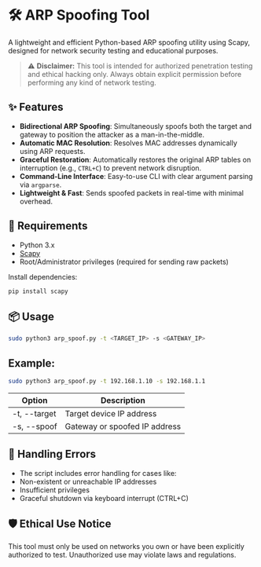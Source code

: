 # 🛠️ ARP Spoofing Tool

A lightweight and efficient Python-based ARP spoofing utility using Scapy, designed for network security testing and educational purposes.

> ⚠️ **Disclaimer:** This tool is intended for authorized penetration testing and ethical hacking only. Always obtain explicit permission before performing any kind of network testing.

## ✨ Features

- **Bidirectional ARP Spoofing**: Simultaneously spoofs both the target and gateway to position the attacker as a man-in-the-middle.
- **Automatic MAC Resolution**: Resolves MAC addresses dynamically using ARP requests.
- **Graceful Restoration**: Automatically restores the original ARP tables on interruption (e.g., `CTRL+C`) to prevent network disruption.
- **Command-Line Interface**: Easy-to-use CLI with clear argument parsing via `argparse`.
- **Lightweight & Fast**: Sends spoofed packets in real-time with minimal overhead.

## 🧰 Requirements

- Python 3.x
- [Scapy](https://scapy.net/)
- Root/Administrator privileges (required for sending raw packets)

Install dependencies:
```bash
pip install scapy
```
## 📦 Usage
```bash
sudo python3 arp_spoof.py -t <TARGET_IP> -s <GATEWAY_IP>
```
## Example:
```bash
sudo python3 arp_spoof.py -t 192.168.1.10 -s 192.168.1.1
```
| Option | Description |
| --- | --- |
| -t, --target | Target device IP address |
| -s, --spoof | Gateway or spoofed IP address |

## 🛑 Handling Errors

- The script includes error handling for cases like:
- Non-existent or unreachable IP addresses
- Insufficient privileges
- Graceful shutdown via keyboard interrupt (CTRL+C)

## 🛡️ Ethical Use Notice

This tool must only be used on networks you own or have been explicitly authorized to test. Unauthorized use may violate laws and regulations.
